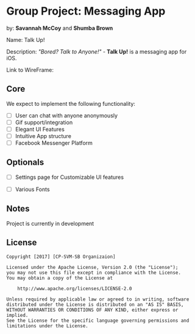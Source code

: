 # Group Project: Messaging App
by: **Savannah McCoy** and **Shumba Brown**



Name: Talk Up! 


Description: *"Bored? Talk to Anyone!"* - **Talk Up!** is a messaging app for iOS. 


Link to WireFrame: 

## Core

We expect to implement the following functionality:

* [ ] User can chat with anyone anonymously
* [ ] Gif support/integration
* [ ] Elegant UI Features
* [ ] Intuitive App structure
* [ ] Facebook Messenger Platform

## Optionals

* [ ] Settings page for Customizable UI features
* [ ] Various Fonts


## Notes

Project is currently in development

## License

    Copyright [2017] [CP-SVM-SB Organizaion]

    Licensed under the Apache License, Version 2.0 (the "License");
    you may not use this file except in compliance with the License.
    You may obtain a copy of the License at

        http://www.apache.org/licenses/LICENSE-2.0

    Unless required by applicable law or agreed to in writing, software
    distributed under the License is distributed on an "AS IS" BASIS,
    WITHOUT WARRANTIES OR CONDITIONS OF ANY KIND, either express or implied.
    See the License for the specific language governing permissions and
    limitations under the License.
